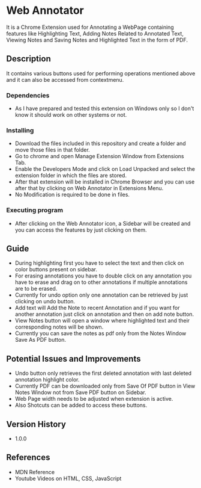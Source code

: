 # Web Annotator
It is a Chrome Extension used for Annotating a WebPage containing features like Highlighting Text, Adding Notes Related to Annotated Text, Viewing Notes and Saving Notes and Highlighted Text in the form of PDF.

## Description
It contains various buttons used for performing operations mentioned above and it can also be accessed from contextmenu.

### Dependencies
* As I have prepared and tested this extension on Windows only so I don't know it should work on other systems or not. 

### Installing
* Download the files included in this repository and create a folder and move those files in that folder.
* Go to chrome and open Manage Extension Window from Extensions Tab.
* Enable the Developers Mode and click on Load Unpacked and select the extension folder in which the files are stored.
* After that extension will be installed in Chrome Browser and you can use after that by clicking on Web Annotator in Extensions Menu.
* No Modification is required to be done in files.

### Executing program
* After clicking on the Web Annotator icon, a Sidebar will be created and you can access the features by just clicking on them.

## Guide
* During highlighting first you have to select the text and then click on color buttons present on sidebar.
* For erasing annotations you have to double click on any annotation you have to erase and drag on to other annotations if multiple annotations are to be erased.
* Currently for undo option only one annotation can be retrieved by just clicking on undo button.
* Add text will Add the Note to recent Annotation and if you want for another annotation just click on annotation and then on add note button.
* View Notes button will open a window where highlighted text and their corresponding notes will be shown.
* Currently you can save the notes as pdf only from the Notes Window Save As PDF button.


## Potential Issues and Improvements
* Undo button only retrieves the first deleted annotation with last deleted annotation highlight color.
* Currently PDF can be downloaded only from Save Of PDF button in View Notes Window not from Save PDF button on Sidebar.
* Web Page width needs to be adjusted when extension is active.
* Also Shotcuts can be added to access these buttons.

## Version History
* 1.0.0 

## References
* MDN Reference
* Youtube Videos on HTML, CSS, JavaScript
